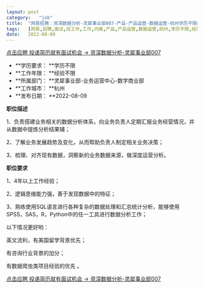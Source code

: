 ```yaml
---
layout:	post
category:	"job"
title:	"网易招聘：资深数据分析-灵犀事业部007-产品-产品运营-数据运营-杭州学历不限经验不限"
tags:	[网易,招聘,面试,找工作,工作,内推,产品,产品运营,数据运营,杭州,学历不限,经验不限]
date:	2022-08-09
---
```


[点击应聘 投递简历就有面试机会 ->  资深数据分析-灵犀事业部007](http://mobile.bole.netease.com/bole/boleDetail?id=42196&employeeId=346f03c3cda5f04c&key=all)



- **学历要求： **学历不限
- **工作年限： **经验不限
- **所属部门： **灵犀事业部-业务运营中心-数字商业部
- **工作城市： **杭州
- **发布日期： **2022-08-09



**职位描述**

1、负责搭建业务相关的数据分析体系，向业务负责人定期汇报业务经营情况，并从数据中提炼分析结果辅；

2、了解业务发展趋势及变化，从而帮助负责人制定相关业务决策；

3、梳理、对齐现有数据，洞察新的业务数据来源，做深度运营分析。



**职位要求**

1、4年以上工作经验；

2、逻辑思维能力强，善于发现数据中的特征；

3、熟练使用SQL语言进行各种复杂的数据处理和汇总统计分析，能够使用SPSS，SAS，R，Python中的任一工具进行数据分析工作；



以下情况更好哟：

英文流利，有美国留学背景优先；

有咨询行业背景的加分；

有数据爬虫类项目经验的优先 。



[点击应聘 投递简历就有面试机会 ->  资深数据分析-灵犀事业部007](http://mobile.bole.netease.com/bole/boleDetail?id=42196&employeeId=346f03c3cda5f04c&key=all)